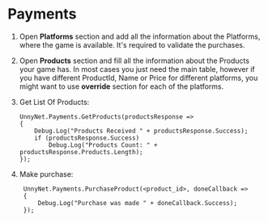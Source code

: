 # Payments

1.  Open **Platforms** section and add all the information about the Platforms, where the game is available. It's required to validate the purchases.
2.  Open **Products** section and fill all the information about the Products your game has. In most cases you just need the main table, however if you have different ProductId, Name or Price for different platforms, you might want to use **override** section for each of the platforms.
3.  Get List Of Products:

        UnnyNet.Payments.GetProducts(productsResponse =>
        {
            Debug.Log("Products Received " + productsResponse.Success);
            if (productsResponse.Success)
                Debug.Log("Products Count: " + productsResponse.Products.Length);
        });

4. Make purchase:

        UnnyNet.Payments.PurchaseProduct(<product_id>, doneCallback =>
        {
            Debug.Log("Purchase was made " + doneCallback.Success);
        });